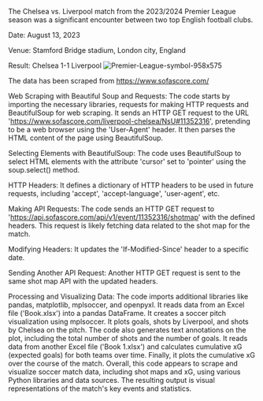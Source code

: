 The Chelsea vs. Liverpool match from the 2023/2024 Premier League season was a significant encounter between two top English football clubs.

Date: August 13, 2023

Venue: Stamford Bridge stadium, London city, England

Result: Chelsea 1-1 Liverpool
![Premier-League-symbol-958x575](https://www.google.com/url?sa=i&url=https%3A%2F%2Fwww.liverpoolfc.com%2Fnews%2Ffirst-team%2F386021-chelsea-v-liverpool-fa-cup-fixture-details-confirmed&psig=AOvVaw20hceZnohJXkhiLXm4zUdk&ust=1693739064994000&source=images&cd=vfe&opi=89978449&ved=0CBAQjRxqFwoTCIjrjIDki4EDFQAAAAAdAAAAABAD)

The data has been scraped from https://www.sofascore.com/ 

Web Scraping with Beautiful Soup and Requests:
The code starts by importing the necessary libraries, requests for making HTTP requests and BeautifulSoup for web scraping.
It sends an HTTP GET request to the URL 'https://www.sofascore.com/liverpool-chelsea/NsU#11352316', pretending to be a web browser using the 'User-Agent' header.
It then parses the HTML content of the page using BeautifulSoup.

Selecting Elements with BeautifulSoup:
The code uses BeautifulSoup to select HTML elements with the attribute 'cursor' set to 'pointer' using the soup.select() method.

HTTP Headers:
It defines a dictionary of HTTP headers to be used in future requests, including 'accept', 'accept-language', 'user-agent', etc.

Making API Requests:
The code sends an HTTP GET request to 'https://api.sofascore.com/api/v1/event/11352316/shotmap' with the defined headers. This request is likely fetching data related to the shot map for the match.

Modifying Headers:
It updates the 'If-Modified-Since' header to a specific date.

Sending Another API Request:
Another HTTP GET request is sent to the same shot map API with the updated headers.

Processing and Visualizing Data:
The code imports additional libraries like pandas, matplotlib, mplsoccer, and openpyxl.
It reads data from an Excel file ('Book.xlsx') into a pandas DataFrame.
It creates a soccer pitch visualization using mplsoccer.
It plots goals, shots by Liverpool, and shots by Chelsea on the pitch.
The code also generates text annotations on the plot, including the total number of shots and the number of goals.
It reads data from another Excel file ('Book 1.xlsx') and calculates cumulative xG (expected goals) for both teams over time.
Finally, it plots the cumulative xG over the course of the match.
Overall, this code appears to scrape and visualize soccer match data, including shot maps and xG, using various Python libraries and data sources. The resulting output is visual representations of the match's key events and statistics.
